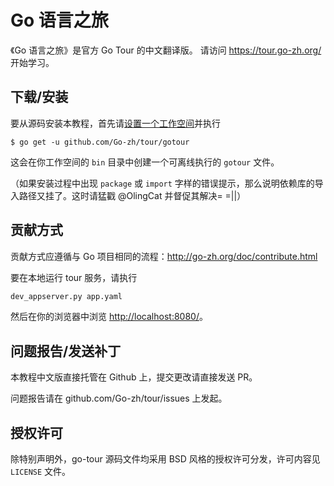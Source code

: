 # Go 语言之旅

《Go 语言之旅》是官方 Go Tour 的中文翻译版。
请访问 https://tour.go-zh.org/ 开始学习。

## 下载/安装

要从源码安装本教程，首先请[设置一个工作空间](https://go-zh.org/doc/code.html)并执行

	$ go get -u github.com/Go-zh/tour/gotour

这会在你工作空间的 `bin` 目录中创建一个可离线执行的 `gotour` 文件。

（如果安装过程中出现 `package` 或 `import` 字样的错误提示，那么说明依赖库的导入路径又挂了。这时请猛戳 @OlingCat 并督促其解决= =||）

## 贡献方式

贡献方式应遵循与 Go 项目相同的流程：http://go-zh.org/doc/contribute.html

要在本地运行 tour 服务，请执行

```sh
dev_appserver.py app.yaml
```

然后在你的浏览器中浏览 [http://localhost:8080/](http://localhost:8080)。

## 问题报告/发送补丁

本教程中文版直接托管在 Github 上，提交更改请直接发送 PR。

问题报告请在 github.com/Go-zh/tour/issues 上发起。

## 授权许可

除特别声明外，go-tour 源码文件均采用 BSD 风格的授权许可分发，许可内容见 `LICENSE` 文件。
